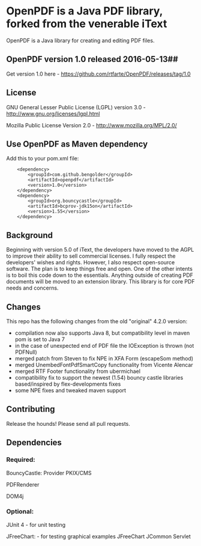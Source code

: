 # OpenPDF is a Java PDF library, forked from the venerable iText #

OpenPDF is a Java library for creating and editing PDF files.

## OpenPDF version 1.0 released 2016-05-13##
Get version 1.0 here - https://github.com/rtfarte/OpenPDF/releases/tag/1.0

## License ##

GNU General Lesser Public License (LGPL) version 3.0 - http://www.gnu.org/licenses/lgpl.html

Mozilla Public License Version 2.0 - http://www.mozilla.org/MPL/2.0/


## Use OpenPDF as Maven dependency
Add this to your pom.xml file:

        <dependency>
            <groupId>com.github.bengolder</groupId>
            <artifactId>openpdf</artifactId>
            <version>1.0</version>
        </dependency>
        <dependency>
            <groupId>org.bouncycastle</groupId>
            <artifactId>bcprov-jdk15on</artifactId>
            <version>1.55</version>
        </dependency>



## Background ##

Beginning with version 5.0 of iText, the developers have moved to the AGPL to improve their ability to sell commercial licenses.
I fully respect the developers' wishes and rights.  However, I also respect open-source software.  The plan is to
keep things free and open.  One of the other intents is to boil this code down to the essentials.  Anything outside
of creating PDF documents will be moved to an extension library.  This library is for core PDF needs and concerns.

## Changes ##
This repo has the following changes from the old "original" 4.2.0 version:
 - compilation now also supports Java 8, but compatibility level in maven pom is set to Java 7
 - in the case of unexpected end of PDF file the IOException is thrown (not PDFNull)
 - merged patch from Steven to fix NPE in XFA Form (escapeSom method)
 - merged UnembedFontPdfSmartCopy functionality from Vicente Alencar
 - merged RTF Footer functionality from ubermichael
 - compatibility fix to support the newest (1.54) bouncy castle libraries based/inspired by flex-developments fixes
 - some NPE fixes and tweaked maven support

## Contributing ##
Release the hounds!  Please send all pull requests.

## Dependencies ##

### Required: ###

BouncyCastle:
  Provider
  PKIX/CMS

PDFRenderer

DOM4j

### Optional: ###
JUnit 4 - for unit testing

JFreeChart: - for testing graphical examples
  JFreeChart
  JCommon
  Servlet


  
